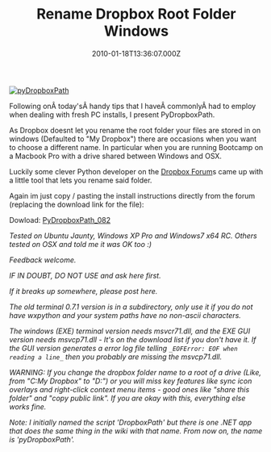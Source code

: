 ﻿---
coverImage: /images/fallback-post-header.png
date: "2010-01-18T13:36:07.000Z"
tags:
  - dropbox
  - utility
title: Rename Dropbox Root Folder Windows
oldUrl: /photos-personal/rename-dropbox-root-folder-windows
---

[![](https://www.mikecann.blog/wp-content/uploads/2010/01/pyDropboxPath.png "pyDropboxPath")](https://www.mikecann.blog/wp-content/uploads/2010/01/pyDropboxPath.png)

Following onÂ today'sÂ handy tips that I haveÂ commonlyÂ had to employ when dealing with fresh PC installs, I present PyDropboxPath.

As Dropbox doesnt let you rename the root folder your files are stored in on windows (Defaulted to "My Dropbox") there are occasions when you want to choose a different name. In particular when you are running Bootcamp on a Macbook Pro with a drive shared between Windows and OSX.

Luckily some clever Python developer on the [Dropbox Forum](https://forums.dropbox.com/topic.php?id=9665&replies=51#post-60253)s came up with a little tool that lets you rename said folder.

Again im just copy / pasting the install instructions directly from the forum (replacing the download link for the file):

Dowload: [PyDropboxPath_082](https://www.mikecann.blog/wp-content/uploads/2010/01/PyDropboxPath_082.zip)

_Tested on Ubuntu Jaunty, Windows XP Pro and Windows7 x64 RC. Others tested on OSX and told me it was OK too :)_

_Feedback welcome._

_IF IN DOUBT, DO NOT USE and ask here first._

_If it breaks up somewhere, please post here._

_The old terminal 0.7.1 version is in a subdirectory, only use it if you do not have wxpython and your system paths have no non-ascii characters._

_The windows (EXE) terminal version needs msvcr71.dll, and the EXE GUI version needs msvcp71.dll - It's on the download list if you don't have it.
If the GUI version generates a error log file telling
_`_EOFError: EOF when reading a line_`_
then you probably are missing the msvcp71.dll._

_WARNING: If you change the dropbox folder name to a root of a drive (Like, from "C:My Dropbox" to "D:") or you will miss key features like sync icon overlays and right-click context menu items - good ones like "share this folder" and "copy public link". If you are okay with this, everything else works fine._

_Note: I initially named the script 'DropboxPath' but there is one .NET app that does the same thing in the wiki with that name. From now on, the name is 'pyDropboxPath'._
